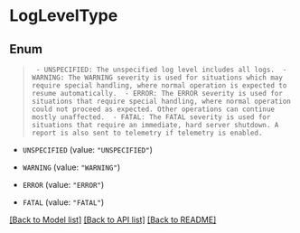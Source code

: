 # LogLevelType

## Enum
> ` - UNSPECIFIED: The unspecified log level includes all logs.  - WARNING: The WARNING severity is used for situations which may require special handling, where normal operation is expected to resume automatically.  - ERROR: The ERROR severity is used for situations that require special handling, where normal operation could not proceed as expected. Other operations can continue mostly unaffected.  - FATAL: The FATAL severity is used for situations that require an immediate, hard server shutdown. A report is also sent to telemetry if telemetry is enabled.`

* `UNSPECIFIED` (value: `"UNSPECIFIED"`)

* `WARNING` (value: `"WARNING"`)

* `ERROR` (value: `"ERROR"`)

* `FATAL` (value: `"FATAL"`)


[[Back to Model list]](../README.md#documentation-for-models) [[Back to API list]](../README.md#documentation-for-api-endpoints) [[Back to README]](../README.md)



